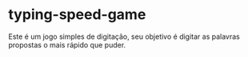 # typing-speed-game
Este é um jogo simples de digitação, seu objetivo é digitar as palavras propostas o mais rápido que puder. 
